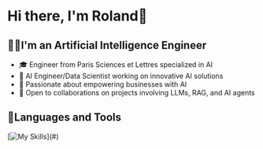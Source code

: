 # Hi there, I'm Roland👋

## 🧑‍💻I'm an Artificial Intelligence Engineer

- 🎓 Engineer from Paris Sciences et Lettres specialized in AI
- 💼 AI Engineer/Data Scientist working on innovative AI solutions
- 🌱 Passionate about empowering businesses with AI
- 🤝 Open to collaborations on projects involving LLMs, RAG, and AI agents

## 🚀Languages and Tools 
[![My Skills](https://skillicons.dev/icons?i=python,vscode,git,github,pycharm,html,css,js,mysql,md,)](#)

